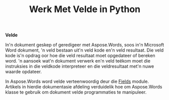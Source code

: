 ﻿---
title: Werk Met Velde in Python
second_title: Aspose.Words vir Python via .NET
articleTitle: Werk Met Velde
linktitle: Werk Met Velde
description: "Hoe om te werk met velde in'n dokumente met behulp van Python."
type: docs
weight: 370
url: /af/python-net/working-with-fields/
---

**Velde**

In'n dokument geskep of geredigeer met Aspose.Words, soos in'n Microsoft Word dokument, 'n veld bestaan uit'n veld kode en'n veld resultaat. Die veld kode is'n opdrag oor hoe die veld resultaat moet opgedateer of bereken word. 'n aansoek wat'n dokument verwerk en'n veld teëkom moet die instruksies in die veldkode interpreteer en die veldresultaat met'n nuwe waarde opdateer.

In Aspose.Words word velde verteenwoordig deur die [Fields](https://reference.aspose.com/words/python-net/aspose.words.fields/) module. Artikels in hierdie dokumentasie afdeling verduidelik hoe om Aspose.Words klasse te gebruik om dokument velde programmaties te manipuleer.